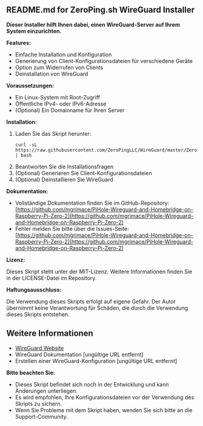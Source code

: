 ## README.md for ZeroPing.sh WireGuard Installer

**Dieser Installer hilft Ihnen dabei, einen WireGuard-Server auf Ihrem System einzurichten.**

**Features:**

* Einfache Installation und Konfiguration
* Generierung von Client-Konfigurationsdateien für verschiedene Geräte
* Option zum Widerrufen von Clients
* Deinstallation von WireGuard

**Voraussetzungen:**

* Ein Linux-System mit Root-Zugriff
* Öffentliche IPv4- oder IPv6-Adresse
* (Optional) Ein Domainname für Ihren Server

**Installation:**

1. Laden Sie das Skript herunter:
   ```
   curl -sL https://raw.githubusercontent.com/ZeroPingLLC/WireGuard/master/ZeroPing.sh | bash
   ```
2. Beantworten Sie die Installationsfragen
3. (Optional) Generieren Sie Client-Konfigurationsdateien
4. (Optional) Deinstallieren Sie WireGuard

**Dokumentation:**

* Vollständige Dokumentation finden Sie im GitHub-Repository: [https://github.com/mgrimace/PiHole-Wireguard-and-Homebridge-on-Raspberry-Pi-Zero-2](https://github.com/mgrimace/PiHole-Wireguard-and-Homebridge-on-Raspberry-Pi-Zero-2)
* Fehler melden Sie bitte über die Issues-Seite: [https://github.com/mgrimace/PiHole-Wireguard-and-Homebridge-on-Raspberry-Pi-Zero-2](https://github.com/mgrimace/PiHole-Wireguard-and-Homebridge-on-Raspberry-Pi-Zero-2)

**Lizenz:**

Dieses Skript steht unter der MIT-Lizenz. Weitere Informationen finden Sie in der LICENSE-Datei im Repository.

**Haftungsausschluss:**

Die Verwendung dieses Skripts erfolgt auf eigene Gefahr. Der Autor übernimmt keine Verantwortung für Schäden, die durch die Verwendung dieses Skripts entstehen.

## Weitere Informationen

* [WireGuard Website](https://www.wireguard.com/)
* WireGuard Dokumentation [ungültige URL entfernt]
* Erstellen einer WireGuard-Konfiguration [ungültige URL entfernt]


**Bitte beachten Sie:**

* Dieses Skript befindet sich noch in der Entwicklung und kann Änderungen unterliegen.
* Es wird empfohlen, Ihre Konfigurationsdateien vor der Verwendung des Skripts zu sichern.
* Wenn Sie Probleme mit dem Skript haben, wenden Sie sich bitte an die Support-Community.

